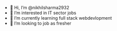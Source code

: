 - 👋 Hi, I’m @nikhilsharma2932
- 👀 I’m interested in IT sector jobs
- 🌱 I’m currently learning full stack webdevlopment
- 💞️ I’m looking to job as fresher
  

<!---
nikhilsharma2932/nikhilsharma2932 is a ✨ special ✨ repository because its `README.md` (this file) appears on your GitHub profile.
You can click the Preview link to take a look at your changes.
--->
